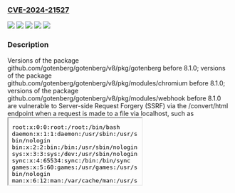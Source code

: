 ### [CVE-2024-21527](https://cve.mitre.org/cgi-bin/cvename.cgi?name=CVE-2024-21527)
![](https://img.shields.io/static/v1?label=Product&message=github.com%2Fgotenberg%2Fgotenberg%2Fv8%2Fpkg%2Fgotenberg&color=blue)
![](https://img.shields.io/static/v1?label=Product&message=github.com%2Fgotenberg%2Fgotenberg%2Fv8%2Fpkg%2Fmodules%2Fchromium&color=blue)
![](https://img.shields.io/static/v1?label=Product&message=github.com%2Fgotenberg%2Fgotenberg%2Fv8%2Fpkg%2Fmodules%2Fwebhook&color=blue)
![](https://img.shields.io/static/v1?label=Version&message=0%20&color=brightgreen)
![](https://img.shields.io/static/v1?label=Vulnerability&message=Server-side%20Request%20Forgery%20(SSRF)&color=brightgreen)

### Description

Versions of the package github.com/gotenberg/gotenberg/v8/pkg/gotenberg before 8.1.0; versions of the package github.com/gotenberg/gotenberg/v8/pkg/modules/chromium before 8.1.0; versions of the package github.com/gotenberg/gotenberg/v8/pkg/modules/webhook before 8.1.0 are vulnerable to Server-side Request Forgery (SSRF) via the /convert/html endpoint when a request is made to a file via localhost, such as <iframe src="\\localhost/etc/passwd">. By exploiting this vulnerability, an attacker can achieve local file inclusion, allowing of sensitive files read on the host system. WorkaroundAn alternative is using either or both --chromium-deny-list and --chromium-allow-list flags.

### POC

#### Reference
- https://security.snyk.io/vuln/SNYK-GOLANG-GITHUBCOMGOTENBERGGOTENBERGV8PKGGOTENBERG-7537081
- https://security.snyk.io/vuln/SNYK-GOLANG-GITHUBCOMGOTENBERGGOTENBERGV8PKGMODULESCHROMIUM-7537082
- https://security.snyk.io/vuln/SNYK-GOLANG-GITHUBCOMGOTENBERGGOTENBERGV8PKGMODULESWEBHOOK-7537083

#### Github
- https://github.com/fkie-cad/nvd-json-data-feeds

